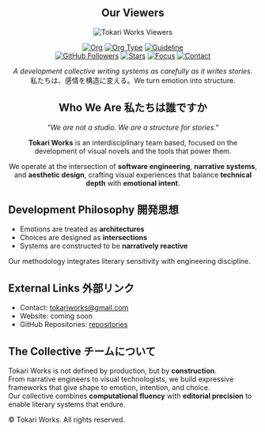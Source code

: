 <div align="center">
  
  ## Our Viewers
  
  ![Tokari Works Viewers](https://count.getloli.com/@torakiworks?name=torakiworks&theme=sketch-1&padding=7&offset=0&align=center&scale=0.7&pixelated=0&darkmode=auto)
  
  [![Org](https://img.shields.io/badge/org-Tokari%20Works-black?style=flat-square)](https://github.com/tokariworks)
  [![Org Type](https://img.shields.io/badge/type-collective-black?style=flat-square)](#)
  [![Guideline](https://img.shields.io/badge/docs-guidelines-black?style=flat-square)](https://github.com/tokariworks/guidelines) \
  [![GitHub Followers](https://img.shields.io/github/followers/tokariworks?style=flat-square&label=Followers)](https://github.com/tokariworks?tab=followers)
  [![Stars](https://img.shields.io/github/stars/tokariworks?style=flat-square&label=Stars)](https://github.com/tokariworks?tab=stars)
  [![Focus](https://img.shields.io/badge/focus-visual%20novels-blue?style=flat-square)](#)
  [![Contact](https://img.shields.io/badge/contact-tokariworks@gmail.com-blue?style=flat-square)](mailto:tokariworks@gmail.com)
    
  _A development collective writing systems as carefully as it writes stories._ \
  私たちは、感情を構造に変える。We turn emotion into structure.
  
  ## Who We Are 私たちは誰ですか
  
  _"We are not a studio. We are a structure for stories."_
  
  **Tokari Works** is an interdisciplinary team based, focused on the development of visual novels and the tools that power them.
  
  We operate at the intersection of **software engineering**, **narrative systems**, and **aesthetic design**, crafting visual experiences that balance **technical depth** with **emotional intent**.

</div>

## Development Philosophy 開発思想

- Emotions are treated as **architectures**
- Choices are designed as **intersections**
- Systems are constructed to be **narratively reactive**

Our methodology integrates literary sensitivity with engineering discipline.

## External Links 外部リンク 
  
- Contact: tokariworks@gmail.com
- Website: coming soon  
- GitHub Repositories: [repositories](https://github.com/orgs/tokariworks/repositories)

## The Collective チームについて

Tokari Works is not defined by production, but by **construction**.  
From narrative engineers to visual technologists, we build expressive frameworks that give shape to emotion, intention, and choice.  
Our collective combines **computational fluency** with **editorial precision** to enable literary systems that endure.

© Tokari Works. All rights reserved.
